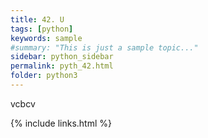 ```yaml
---
title: 42. U
tags: [python]
keywords: sample
#summary: "This is just a sample topic..."
sidebar: python_sidebar
permalink: pyth_42.html
folder: python3
---
```

vcbcv 


{% include links.html %}
